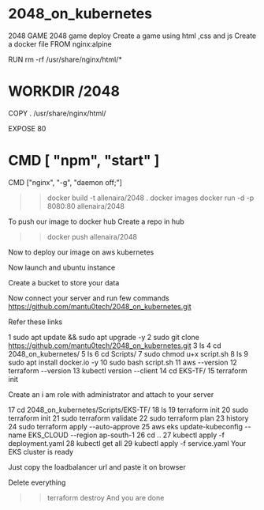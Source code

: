 # 2048_on_kubernetes
2048 GAME
2048 game deploy 
Create a game using html ,css and js 
Create a docker file 
FROM nginx:alpine


RUN rm -rf /usr/share/nginx/html/*




# WORKDIR /2048


COPY . /usr/share/nginx/html/






EXPOSE 80
# CMD [ "npm", "start" ]
CMD ["nginx", "-g", "daemon off;"]

>>docker build -t allenaira/2048 .
>>  docker images
 >>  docker run -d -p 8080:80 allenaira/2048

To push our image to docker hub 
Create a repo in hub


>>   docker push allenaira/2048   

Now to deploy our image on aws  kubernetes 

Now launch and ubuntu instance 

Create a bucket to store your data


Now connect your server and run few commands 
https://github.com/mantu0tech/2048_on_kubernetes.git

Refer these links 

 1  sudo apt update && sudo apt upgrade -y
    2  sudo git clone https://github.com/mantu0tech/2048_on_kubernetes.git
    3  ls
    4  cd 2048_on_kubernetes/
    5  ls
    6  cd Scripts/
    7  sudo chmod u+x script.sh 
    8  ls
    9  sudo apt install docker.io -y
   10  sudo bash script.sh 
   11  aws --version
   12  terraform --version
   13  kubectl version --client
   14  cd EKS-TF/
   15  terraform init


Create an i am role with administrator and attach to your server 


   17  cd 2048_on_kubernetes/Scripts/EKS-TF/
   18  ls
   19  terraform init
   20  sudo terraform init
   21  sudo terraform validate
   22  sudo terraform plan
   23  history 
   24  sudo terraform apply --auto-approve
   25  aws eks update-kubeconfig --name EKS_CLOUD --region ap-south-1
   26  cd ..
   27  kubectl apply -f deployment.yaml
   28  kubectl get all
  29  kubectl apply -f service.yaml
Your EKS cluster is ready 


Just copy the loadbalancer url and paste it on browser 



Delete everything 
>> terraform destroy
And you are done 


